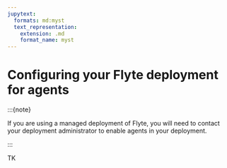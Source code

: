 ```yaml
---
jupytext:
  formats: md:myst
  text_representation:
    extension: .md
    format_name: myst
---
```


# Configuring your Flyte deployment for agents

:::{note}

If you are using a managed deployment of Flyte, you will need to contact your deployment administrator to enable agents in your deployment.

:::

TK
